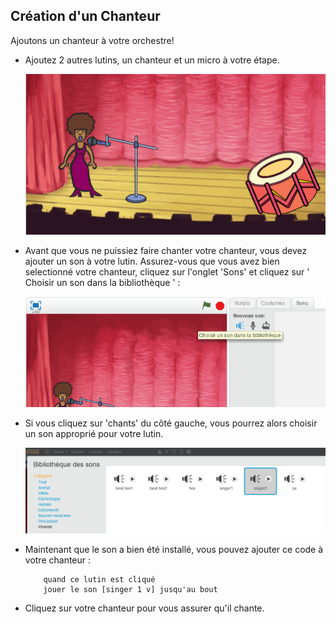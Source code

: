 ## Création d'un Chanteur

Ajoutons un chanteur à votre orchestre!

+ Ajoutez 2 autres lutins, un chanteur et un micro à votre étape.

	![screenshot](images/band-singer-mic.png)

+ Avant que vous ne puissiez faire chanter votre chanteur, vous devez ajouter un son à votre lutin. Assurez-vous que vous avez bien selectionné votre chanteur, cliquez sur l'onglet 'Sons' et cliquez sur ' Choisir un son dans la bibliothèque ' :

	![screenshot](images/band-import-sound.png)

+ Si vous cliquez sur 'chants' du côté gauche, vous pourrez alors choisir un son approprié pour votre lutin.

	![screenshot](images/band-choose-sound.png)

+ Maintenant que le son a bien été installé, vous pouvez ajouter ce code à votre chanteur :

	```blocks
		quand ce lutin est cliqué
		jouer le son [singer 1 v] jusqu'au bout
	```

+ Cliquez sur votre chanteur pour vous assurer qu'il chante.
